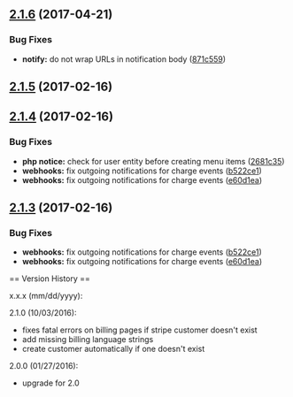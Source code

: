 <a name="2.1.6"></a>
## [2.1.6](https://github.com/arckinteractive/stripe/compare/2.1.5...v2.1.6) (2017-04-21)


### Bug Fixes

* **notify:** do not wrap URLs in notification body ([871c559](https://github.com/arckinteractive/stripe/commit/871c559))



<a name="2.1.5"></a>
## [2.1.5](https://github.com/arckinteractive/stripe/compare/2.1.4...v2.1.5) (2017-02-16)




<a name="2.1.4"></a>
## [2.1.4](https://github.com/arckinteractive/stripe/compare/2.1.2...v2.1.4) (2017-02-16)


### Bug Fixes

* **php notice:** check for user entity before creating menu items ([2681c35](https://github.com/arckinteractive/stripe/commit/2681c35))
* **webhooks:** fix outgoing notifications for charge events ([b522ce1](https://github.com/arckinteractive/stripe/commit/b522ce1))
* **webhooks:** fix outgoing notifications for charge events ([e60d1ea](https://github.com/arckinteractive/stripe/commit/e60d1ea))



<a name="2.1.3"></a>
## [2.1.3](https://github.com/arckinteractive/stripe/compare/2.1.2...v2.1.3) (2017-02-16)


### Bug Fixes

* **webhooks:** fix outgoing notifications for charge events ([b522ce1](https://github.com/arckinteractive/stripe/commit/b522ce1))
* **webhooks:** fix outgoing notifications for charge events ([e60d1ea](https://github.com/arckinteractive/stripe/commit/e60d1ea))



== Version History ==

x.x.x (mm/dd/yyyy):

2.1.0 (10/03/2016):
 - fixes fatal errors on billing pages if stripe customer doesn't exist
 - add missing billing language strings
 - create customer automatically if one doesn't exist

2.0.0 (01/27/2016):
 - upgrade for 2.0